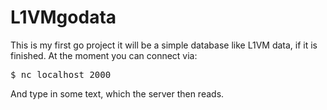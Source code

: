 L1VMgodata
==========
This is my first go project it will be a simple database like L1VM data, if it is finished.
At the moment you can connect via:

<pre>
$ nc localhost 2000
</pre>

And type in some text, which the server then reads.
